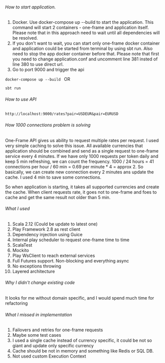 ###### How to start application.

1) Docker. Use docker-compose up --build to start the application. 
  This command will start 2 containers - one-frame and application itself.
Please note that in this approach need to wait until all dependencies will be resolved.
2) If you don't want to wait, you can start only one-frame docker container and application could be started from terminal by using sbt run. 
Also need to stop the app docker container before that.
Please note that first you need to change application.conf and uncomment line 381 insted of line 380 to use direct url.
3) Go to port 9000 and trigger the api

`docker-compose up --build
`
OR

`sbt run`

###### How to use API

`http://localhost:9000/rates?pair=USDEUR&pair=EURUSD
`

###### How 1000 connections problem is solving
One-Frame API gives us ability to request multiple rates per request.
I used very simple caching to solve this issue. All available currencies that application should be combined and send as a single request to 
one-frame service every 4 minutes. If we have only 1000 requests per token daily and keep 5 min refreshing, we can count the frequency. 1000 / 24 hours = 41 connections per hour / 60 min = 0.69 per minute * 4 = approx 2.
So basically, we can create new connection every 2 minutes ans update the cache. I used 4 min to save some connections.

So when application is starting, it takes all supported currencies and create the cache.
When client requests rate, it goes not to one-frame and foes to cache and get the same result not older than 5 min.

###### What I used
1) Scala 2.12 (Could be update to latest one)
2) Play Framework 2.8 as rest client
3) Dependency injection using Guice
4) Internal play scheduler to request one-frame time to time
5) ScalaTest
6) Mockito
7) Play WsClient to reach external services
8) Full Futures support. Non-blocking and everything async
9) No exceptions throwing
10) Layered architecture

###### Why I didn't change existing code

It looks for me without domain specific, and I would spend much time for refactoring

###### What I missed in implementation

1) Failovers and retries for one-frame requests
2) Maybe some test cases
3) I used a single cache instead of currency specific, it could be not so giant and update only specific currency
4) Cache should be not in memory and something like Redis or SQL DB.
5) Not used custom Execution Context